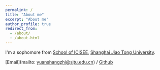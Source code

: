 ```yaml
---
permalink: /
title: "About me"
excerpt: "About me"
author_profile: true
redirect_from: 
  - /about/
  - /about.html
---
```


I'm a sophomore from [School of ICISEE](https://icisee.sjtu.edu.cn/), [Shanghai Jiao Tong University](https://www.sjtu.edu.cn/). 

[Email](mailto: yuanshangzhi@sjtu.edu.cn) / [Github](https://github.com/circle311)




